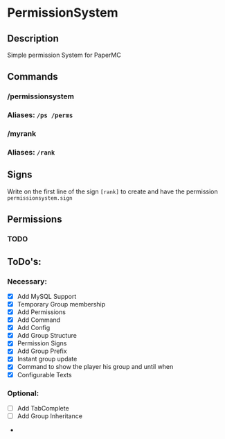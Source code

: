 # PermissionSystem
## Description
Simple permission System for PaperMC
## Commands
### /permissionsystem
### Aliases: `/ps /perms`
### /myrank
### Aliases: `/rank`
## Signs
Write on the first line of the sign `[rank]` to create and have the permission `permissionsystem.sign`
## Permissions
### TODO
## ToDo's:
### Necessary:
- [X] Add MySQL Support
- [X] Temporary Group membership
- [X] Add Permissions
- [X] Add Command
- [X] Add Config
- [X] Add Group Structure
- [X] Permission Signs
- [X] Add Group Prefix
- [X] Instant group update
- [X] Command to show the player his group and until when
- [X] Configurable Texts
### Optional:
- [ ] Add TabComplete
- [ ] Add Group Inheritance
- 
